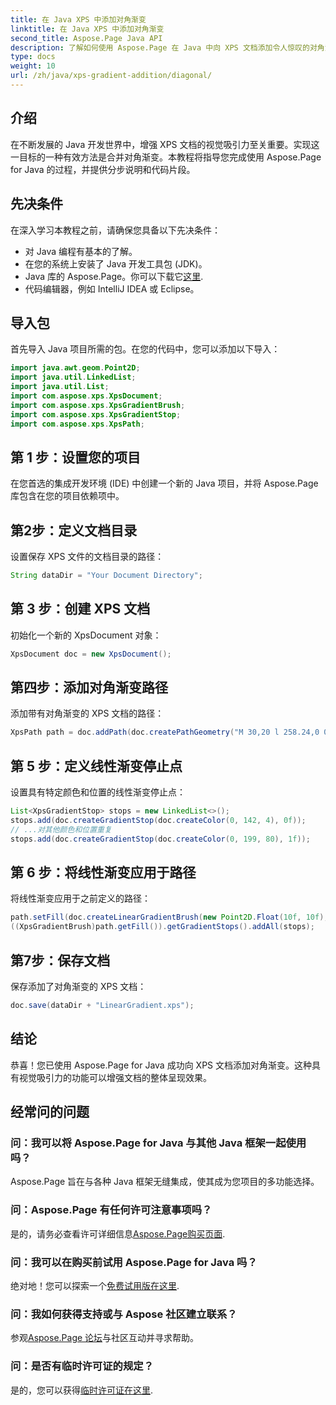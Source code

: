 ```yaml
---
title: 在 Java XPS 中添加对角渐变
linktitle: 在 Java XPS 中添加对角渐变
second_title: Aspose.Page Java API
description: 了解如何使用 Aspose.Page 在 Java 中向 XPS 文档添加令人惊叹的对角渐变。轻松提升您的视觉呈现效果。
type: docs
weight: 10
url: /zh/java/xps-gradient-addition/diagonal/
---
```

## 介绍
在不断发展的 Java 开发世界中，增强 XPS 文档的视觉吸引力至关重要。实现这一目标的一种有效方法是合并对角渐变。本教程将指导您完成使用 Aspose.Page for Java 的过程，并提供分步说明和代码片段。
## 先决条件
在深入学习本教程之前，请确保您具备以下先决条件：
- 对 Java 编程有基本的了解。
- 在您的系统上安装了 Java 开发工具包 (JDK)。
-  Java 库的 Aspose.Page。你可以下载它[这里](https://releases.aspose.com/page/java/).
- 代码编辑器，例如 IntelliJ IDEA 或 Eclipse。
## 导入包
首先导入 Java 项目所需的包。在您的代码中，您可以添加以下导入：
```java
import java.awt.geom.Point2D;
import java.util.LinkedList;
import java.util.List;
import com.aspose.xps.XpsDocument;
import com.aspose.xps.XpsGradientBrush;
import com.aspose.xps.XpsGradientStop;
import com.aspose.xps.XpsPath;
```
## 第 1 步：设置您的项目
在您首选的集成开发环境 (IDE) 中创建一个新的 Java 项目，并将 Aspose.Page 库包含在您的项目依赖项中。
## 第2步：定义文档目录
设置保存 XPS 文件的文档目录的路径：
```java
String dataDir = "Your Document Directory";
```
## 第 3 步：创建 XPS 文档
初始化一个新的 XpsDocument 对象：
```java
XpsDocument doc = new XpsDocument();
```
## 第四步：添加对角渐变路径
添加带有对角渐变的 XPS 文档的路径：
```java
XpsPath path = doc.addPath(doc.createPathGeometry("M 30,20 l 258.24,0 0,56.64 -258.24,0 Z"));
```
## 第 5 步：定义线性渐变停止点
设置具有特定颜色和位置的线性渐变停止点：
```java
List<XpsGradientStop> stops = new LinkedList<>();
stops.add(doc.createGradientStop(doc.createColor(0, 142, 4), 0f));
// ...对其他颜色和位置重复
stops.add(doc.createGradientStop(doc.createColor(0, 199, 80), 1f));
```
## 第 6 步：将线性渐变应用于路径
将线性渐变应用于之前定义的路径：
```java
path.setFill(doc.createLinearGradientBrush(new Point2D.Float(10f, 10f), new Point2D.Float(228f, 100f)));
((XpsGradientBrush)path.getFill()).getGradientStops().addAll(stops);
```
## 第7步：保存文档
保存添加了对角渐变的 XPS 文档：
```java
doc.save(dataDir + "LinearGradient.xps");
```
## 结论
恭喜！您已使用 Aspose.Page for Java 成功向 XPS 文档添加对角渐变。这种具有视觉吸引力的功能可以增强文档的整体呈现效果。
## 经常问的问题
### 问：我可以将 Aspose.Page for Java 与其他 Java 框架一起使用吗？
Aspose.Page 旨在与各种 Java 框架无缝集成，使其成为您项目的多功能选择。
### 问：Aspose.Page 有任何许可注意事项吗？
是的，请务必查看许可详细信息[Aspose.Page购买页面](https://purchase.aspose.com/buy).
### 问：我可以在购买前试用 Aspose.Page for Java 吗？
绝对地！您可以探索一个[免费试用版在这里](https://releases.aspose.com/).
### 问：我如何获得支持或与 Aspose 社区建立联系？
参观[Aspose.Page 论坛](https://forum.aspose.com/c/page/39)与社区互动并寻求帮助。
### 问：是否有临时许可证的规定？
是的，您可以获得[临时许可证在这里](https://purchase.aspose.com/temporary-license/).